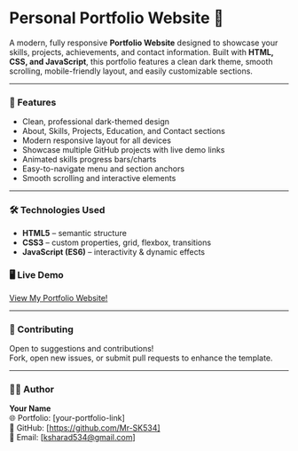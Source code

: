 # Personal Portfolio Website 🌌

A modern, fully responsive **Portfolio Website** designed to showcase your skills, projects, achievements, and contact information. Built with **HTML, CSS, and JavaScript**, this portfolio features a clean dark theme, smooth scrolling, mobile-friendly layout, and easily customizable sections.

---

### 🧩 Features

- Clean, professional dark-themed design
- About, Skills, Projects, Education, and Contact sections
- Modern responsive layout for all devices
- Showcase multiple GitHub projects with live demo links
- Animated skills progress bars/charts
- Easy-to-navigate menu and section anchors
- Smooth scrolling and interactive elements

---

### 🛠️ Technologies Used

- **HTML5** – semantic structure
- **CSS3** – custom properties, grid, flexbox, transitions
- **JavaScript (ES6)** – interactivity & dynamic effects


### 🖥️ Live Demo

[View My Portfolio Website!](https://portfolio-2cxyg9m1l-sharad-kumars-projects-53e5f83a.vercel.app)

---

### 🤝 Contributing

Open to suggestions and contributions!  
Fork, open new issues, or submit pull requests to enhance the template.

---

### 🧑‍💻 Author

**Your Name**  
🌐 Portfolio: [your-portfolio-link]  
💼 GitHub: [https://github.com/Mr-SK534]  
📧 Email: [ksharad534@gmail.com]
